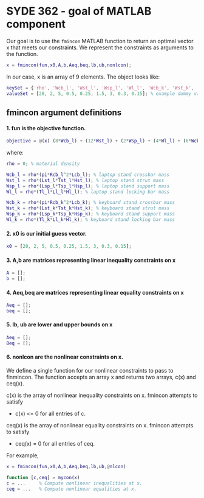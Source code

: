# SYDE 362 - goal of MATLAB component

Our goal is to use the `fmincon` MATLAB function to return an optimal vector x that meets our constraints. We represent the constraints as arguments to the function.

```matlab
x = fmincon(fun,x0,A,b,Aeq,beq,lb,ub,nonlcon);
```

In our case, x is an array of 9 elements. The object looks like:

```matlab
keySet = {'rho', 'Wcb_l', 'Wst_l', 'Wsp_l', 'Wl_l', 'Wcb_k', 'Wst_k', 'Wsp_k', 'Wl_k'};
valueSet = [20, 2, 5, 0.5, 0.25, 1.5, 3, 0.3, 0.15]; % example dummy values
```

## fmincon argument definitions

#### 1. fun is the objective function.

```matlab
objective = @(x) (8*Wcb_l) + (12*Wst_l) + (2*Wsp_l) + (4*Wl_l) + (6*Wcb_k) + (8*Wst_k) + (2*Wsp_k) + (4*Wl_l);
```

where:

```matlab
rho = 0; % material density

Wcb_l = rho*(pi*Rcb_l^2*Lcb_l); % laptop stand crossbar mass
Wst_l = rho*(Lst_l*Tst_l*Hst_l); % laptop stand strut mass
Wsp_l = rho*(Lsp_l*Tsp_l*Hsp_l); % laptop stand support mass
Wl_l = rho*(Tl_l*Ll_l*Hl_l); % laptop stand locking bar mass

Wcb_k = rho*(pi*Rcb_k^2*Lcb_k); % keyboard stand crossbar mass
Wst_k = rho*(Lst_k*Tst_k*Hst_k); % keyboard stand strut mass
Wsp_k = rho*(Lsp_k*Tsp_k*Hsp_k); % keyboard stand support mass
Wl_k = rho*(Tl_k*Ll_k*Hl_k); % keyboard stand locking bar mass
```
#### 2. x0 is our initial guess vector. 

```matlab
x0 = [20, 2, 5, 0.5, 0.25, 1.5, 3, 0.3, 0.15];
```

#### 3. A,b are matrices representing linear inequality constraints on x

```matlab
A = [];
b = [];
```

#### 4. Aeq,beq are matrices representing linear equality constraints on x

```matlab
Aeq = [];
beq = [];
```

#### 5. lb, ub are lower and upper bounds on x

```matlab
Aeq = [];
Beq = [];
```

#### 6. nonlcon are the nonlinear constraints on x.

We define a single function for our nonlinear constraints to pass to finmincon. The function accepts an array x and returns two arrays, c(x) and ceq(x).

c(x) is the array of nonlinear inequality constraints on x. fmincon attempts to satisfy
* c(x) <= 0 for all entries of c.

ceq(x) is the array of nonlinear equality constraints on x. fmincon attempts to satisfy
* ceq(x) = 0 for all entries of ceq.

For example,

```matlab
x = fmincon(fun,x0,A,b,Aeq,beq,lb,ub,@nlcon)

function [c,ceq] = mycon(x)
c = ...     % Compute nonlinear inequalities at x.
ceq = ...   % Compute nonlinear equalities at x.
```








